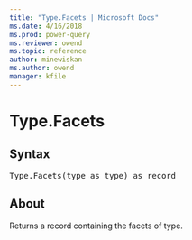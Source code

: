 ```yaml
---
title: "Type.Facets | Microsoft Docs"
ms.date: 4/16/2018
ms.prod: power-query
ms.reviewer: owend
ms.topic: reference
author: minewiskan
ms.author: owend
manager: kfile
---
```

# Type.Facets

## Syntax

<pre>
Type.Facets(type as type) as record  
</pre>
  
## About  
Returns a record containing the facets of type.  
  
